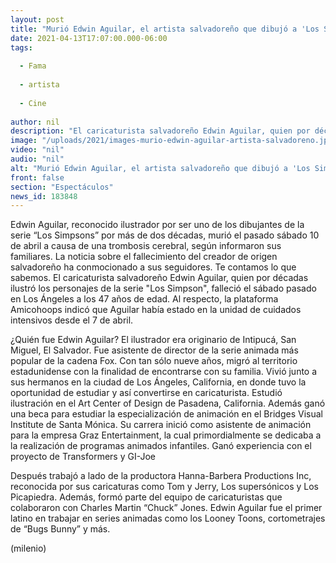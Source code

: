 ```yaml
---
layout: post
title: "Murió Edwin Aguilar, el artista salvadoreño que dibujó a 'Los Simpson'"
date: 2021-04-13T17:07:00.000-06:00
tags:
  
  - Fama
  
  - artista
  
  - Cine
  
author: nil
description: "El caricaturista salvadoreño Edwin Aguilar, quien por décadas ilustró los personajes de la serie Los Simpson, falleció el sábado pasado en Los Ángeles a los 47 años de edad. "
image: "/uploads/2021/images-murio-edwin-aguilar-artista-salvadoreno.jpg"
video: "nil"
audio: "nil"
alt: "Murió Edwin Aguilar, el artista salvadoreño que dibujó a 'Los Simpson'"
front: false
section: "Espectáculos"
news_id: 183848
---
```


Edwin Aguilar, reconocido ilustrador por ser uno de los dibujantes de la serie “Los Simpsons” por más de dos décadas, murió el pasado sábado 10 de abril a causa de una trombosis cerebral, según informaron sus familiares. La noticia sobre el fallecimiento del creador de origen salvadoreño ha conmocionado a sus seguidores. Te contamos lo que sabemos. El caricaturista salvadoreño Edwin Aguilar, quien por décadas ilustró los personajes de la serie "Los Simpson", falleció el sábado pasado en Los Ángeles a los 47 años de edad. Al respecto, la plataforma Amicohoops indicó que Aguilar había estado en la unidad de cuidados intensivos desde el 7 de abril. 

¿Quién fue Edwin Aguilar? El ilustrador era originario de Intipucá, San Miguel, El Salvador. Fue asistente de director de la serie animada más popular de la cadena Fox. Con tan sólo nueve años, migró al territorio estadunidense con la finalidad de encontrarse con su familia. Vivió junto a sus hermanos en la ciudad de Los Ángeles, California, en donde tuvo la oportunidad de estudiar y así convertirse en caricaturista. Estudió ilustración en el Art Center of Design de Pasadena, California. Además ganó una beca para estudiar la especialización de animación en el Bridges Visual Institute de Santa Mónica. Su carrera inició como asistente de animación para la empresa Graz Entertainment, la cual primordialmente se dedicaba a la realización de programas animados infantiles. Ganó experiencia con el proyecto de Transformers y GI-Joe 

Después trabajó a lado de la productora Hanna-Barbera Productions Inc, reconocida por sus caricaturas como Tom y Jerry, Los supersónicos y Los Picapiedra. Además, formó parte del equipo de caricaturistas que colaboraron con Charles Martin “Chuck” Jones. Edwin Aguilar fue el primer latino en trabajar en series animadas como los Looney Toons, cortometrajes de “Bugs Bunny” y más. 

(milenio)